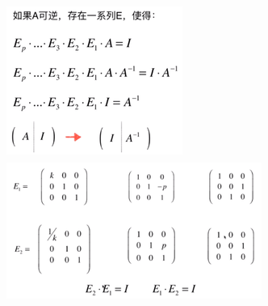 ![](../photo/Pasted%20image%2020240219093754.png)

![](../photo/Pasted%20image%2020240219093712.png)
